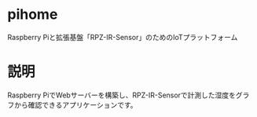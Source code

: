 # pihome
Raspberry Piと拡張基盤「RPZ-IR-Sensor」のためのIoTプラットフォーム

# 説明

Raspberry PiでWebサーバーを構築し、RPZ-IR-Sensorで計測した湿度をグラフから確認できるアプリケーションです。
